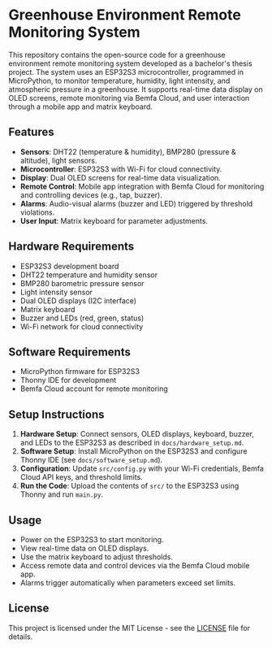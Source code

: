 # Greenhouse Environment Remote Monitoring System

This repository contains the open-source code for a greenhouse environment remote monitoring system developed as a bachelor's thesis project. The system uses an ESP32S3 microcontroller, programmed in MicroPython, to monitor temperature, humidity, light intensity, and atmospheric pressure in a greenhouse. It supports real-time data display on OLED screens, remote monitoring via Bemfa Cloud, and user interaction through a mobile app and matrix keyboard.

## Features
- **Sensors**: DHT22 (temperature & humidity), BMP280 (pressure & altitude), light sensors.
- **Microcontroller**: ESP32S3 with Wi-Fi for cloud connectivity.
- **Display**: Dual OLED screens for real-time data visualization.
- **Remote Control**: Mobile app integration with Bemfa Cloud for monitoring and controlling devices (e.g., tap, buzzer).
- **Alarms**: Audio-visual alarms (buzzer and LED) triggered by threshold violations.
- **User Input**: Matrix keyboard for parameter adjustments.

## Hardware Requirements
- ESP32S3 development board
- DHT22 temperature and humidity sensor
- BMP280 barometric pressure sensor
- Light intensity sensor
- Dual OLED displays (I2C interface)
- Matrix keyboard
- Buzzer and LEDs (red, green, status)
- Wi-Fi network for cloud connectivity

## Software Requirements
- MicroPython firmware for ESP32S3
- Thonny IDE for development
- Bemfa Cloud account for remote monitoring


## Setup Instructions
1. **Hardware Setup**: Connect sensors, OLED displays, keyboard, buzzer, and LEDs to the ESP32S3 as described in `docs/hardware_setup.md`.
2. **Software Setup**: Install MicroPython on the ESP32S3 and configure Thonny IDE (see `docs/software_setup.md`).
3. **Configuration**: Update `src/config.py` with your Wi-Fi credentials, Bemfa Cloud API keys, and threshold limits.
4. **Run the Code**: Upload the contents of `src/` to the ESP32S3 using Thonny and run `main.py`.

## Usage
- Power on the ESP32S3 to start monitoring.
- View real-time data on OLED displays.
- Use the matrix keyboard to adjust thresholds.
- Access remote data and control devices via the Bemfa Cloud mobile app.
- Alarms trigger automatically when parameters exceed set limits.



## License
This project is licensed under the MIT License - see the [LICENSE](LICENSE) file for details.


